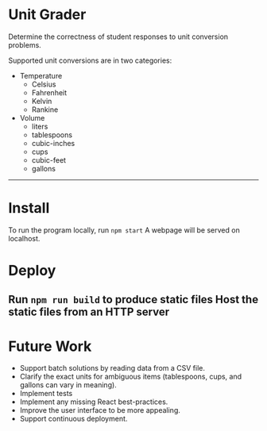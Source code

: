 # Unit Grader

Determine the correctness of student responses to unit conversion problems.

Supported unit conversions are in two categories:
 * Temperature
    * Celsius
    * Fahrenheit
    * Kelvin
    * Rankine
 * Volume
    * liters
    * tablespoons
    * cubic-inches
    * cups
    * cubic-feet
    * gallons

---
# Install
  To run the program locally, run ```npm start```
  A webpage will be served on localhost.

# Deploy
  Run ```npm run build``` to produce static files
  Host the static files from an HTTP server
---

# Future Work
  * Support batch solutions by reading data from a CSV file.
  * Clarify the exact units for ambiguous items (tablespoons, cups, and gallons can vary in meaning).
  * Implement tests
  * Implement any missing React best-practices.
  * Improve the user interface to be more appealing.
  * Support continuous deployment.


